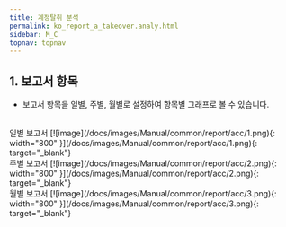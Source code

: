 ```yaml
---
title: 계정탈취 분석
permalink: ko_report_a_takeover.analy.html
sidebar: M_C
topnav: topnav
---
```


## 1. 보고서 항목
- 보고서 항목을 일별, 주별, 월별로 설정하여 항목별 그래프로 볼 수 있습니다.

<br />
일별 보고서
[![image](/docs/images/Manual/common/report/acc/1.png){: width="800" }](/docs/images/Manual/common/report/acc/1.png){: target="_blank"} 

<br />
주별 보고서
[![image](/docs/images/Manual/common/report/acc/2.png){: width="800" }](/docs/images/Manual/common/report/acc/2.png){: target="_blank"} 

<br />
월별 보고서
[![image](/docs/images/Manual/common/report/acc/3.png){: width="800" }](/docs/images/Manual/common/report/acc/3.png){: target="_blank"} 

 